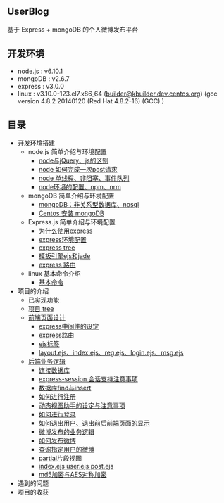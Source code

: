 ## UserBlog

基于 Express + mongoDB 的个人微博发布平台

## 开发环境
  - node.js : v6.10.1
  - mongoDB : v2.6.7
  - express : v3.0.0
  - linux   : v3.10.0-123.el7.x86_64 (builder@kbuilder.dev.centos.org) (gcc version 4.8.2 20140120 (Red Hat 4.8.2-16) (GCC) )    
  
## 目录

* 开发环境搭建 
    * node.js 简单介绍与环境配置
      * [node与jQuery、js的区别](www.baidu.com)
      * [node 如何完成一次post请求](www.baidu.com)
      * [node 单线程、非阻塞、事件队列](www.baidu.com)
      * [node环境的配置、npm、nrm](www.baidu.com)
    * mongoDB 简单介绍与环境配置
      * [mongoDB：非关系型数据库、nosql](www.baidu.com)
      * [Centos 安装 mongoDB](www.baidu.com)
    * Express.js 简单介绍与环境配置
      * [为什么使用express](www.baidu.com)
      * [express环境配置](www.baidu.com)
      * [express tree](www.baidu.com)
      * [模板引擎ejs和jade](www.baidu.com)
      * [express 路由](www.baidu.com)
    * linux 基本命令介绍
      * [基本命令](www.baidu.com)
 * 项目的介绍
    * [已实现功能](www.baidu.com)
    * [项目 tree](www.baidu.com)
    * [前端页面设计](www.baidu.com)
      * [express中间件的设定](www.baidu.com)
      * [express路由](www.baidu.com)
      * [ejs标签](www.baidu.com)
      * [layout.ejs、index.ejs、reg.ejs、login.ejs、msg.ejs](www.baidu.com)
    * [后端业务逻辑](www.baidu.com)
      * [连接数据库](www.baidu.com)
      * [express-session 会话支持注意事项](www.baidu.com)
      * [数据库find与insert](www.baidu.com)
      * [如何进行注册](www.baidu.com)
      * [动态视图助手的设定与注意事项](www.baidu.com)
      * [如何进行登录](www.baidu.com)
      * [如何退出用户、退出前后前端页面的显示](www.baidu.com)
      * [微博发布的业务逻辑](www.baidu.com)
      * [如何发布微博](www.baidu.com)
      * [查询指定用户的微博](www.baidu.com)
      * [partial片段视图](www.baidu.com)
      * [index.ejs user.ejs post.ejs](www.baidu.com)
      * [md5加密与AES对称加密](www.baidu.com)
 * 遇到的问题
 * 项目的收获 
    
